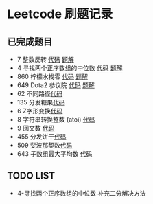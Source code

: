 # Leetcode 刷题记录
## 已完成题目

* 7 整数反转 [代码](https://github.com/GENEVE0086/LeetcodeSolutions/blob/master/src/com/geneve/leetcode/editor/cn/ReverseInteger.java) [题解](https://github.com/GENEVE0086/LeetcodeSolutions/blob/master/docs/7-整数反转.md)
* 4 寻找两个正序数组的中位数 [代码](https://github.com/GENEVE0086/LeetcodeSolutions/blob/master/src/com/geneve/leetcode/editor/cn/MedianOfTwoSortedArrays.java) [题解](https://github.com/GENEVE0086/LeetcodeSolutions/blob/master/docs/4-寻找两个正序数组的中位数.md)
* 860 柠檬水找零 [代码](https://github.com/GENEVE0086/LeetcodeSolutions/blob/master/src/com/geneve/leetcode/editor/cn/LemonadeChange.java) [题解](https://github.com/GENEVE0086/LeetcodeSolutions/blob/master/docs/860-柠檬水找零.md)  
* 649 Dota2 参议院 [代码](https://github.com/GENEVE0086/LeetcodeSolutions/blob/master/src/com/geneve/leetcode/editor/cn/Dota2Senate.java) [题解](https://github.com/GENEVE0086/LeetcodeSolutions/blob/master/docs/649-Dota2%20参议院.md)
* 62 不同路径[代码](https://github.com/GENEVE0086/LeetcodeSolutions/blob/master/src/com/geneve/leetcode/editor/cn/UniquePaths.java)
* 135 分发糖果[代码](https://github.com/GENEVE0086/LeetcodeSolutions/blob/master/src/com/geneve/leetcode/editor/cn/Candy.java)
* 6 Z字形变换[代码](https://github.com/GENEVE0086/LeetcodeSolutions/blob/master/src/com/geneve/leetcode/editor/cn/ZigzagConversion.java)
* 8 字符串转换整数 (atoi) [代码](https://github.com/GENEVE0086/LeetcodeSolutions/blob/master/src/com/geneve/leetcode/editor/cn/StringToIntegerAtoi.java)
* 9 回文数 [代码](https://github.com/GENEVE0086/LeetcodeSolutions/blob/master/src/com/geneve/leetcode/editor/cn/PalindromeNumber.java)
* 455 分发饼干[代码](https://github.com/GENEVE0086/LeetcodeSolutions/blob/master/src/com/geneve/leetcode/editor/cn/AssignCookies.java)
* 509 斐波那契数[代码](https://github.com/GENEVE0086/LeetcodeSolutions/blob/master/src/com/geneve/leetcode/editor/cn/FibonacciNumber.java)
* 643 子数组最大平均数 [代码](https://github.com/GENEVE0086/LeetcodeSolutions/blob/master/src/com/geneve/leetcode/editor/cn/MaximumAverageSubarrayI.java)
## TODO LIST
* 4-寻找两个正序数组的中位数 补充二分解决方法